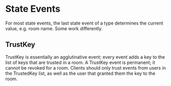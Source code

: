 # State Events

For most state events, the last state event of a type determines the current value, e.g. room name.
Some work differently.

## TrustKey

TrustKey is essentially an agglutinative event; every event adds a key to the list of keys that are trusted in a room. A TrustKey event is permanent; it cannot be revoked for a room. Clients should only trust events from users in the TrustedKey list, as well as the user that granted them the key to the room.

